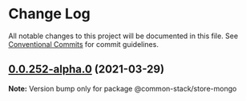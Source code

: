 # Change Log

All notable changes to this project will be documented in this file.
See [Conventional Commits](https://conventionalcommits.org) for commit guidelines.

## [0.0.252-alpha.0](https://github.com/cdmbase/common-stack/compare/v0.0.251...v0.0.252-alpha.0) (2021-03-29)

**Note:** Version bump only for package @common-stack/store-mongo
